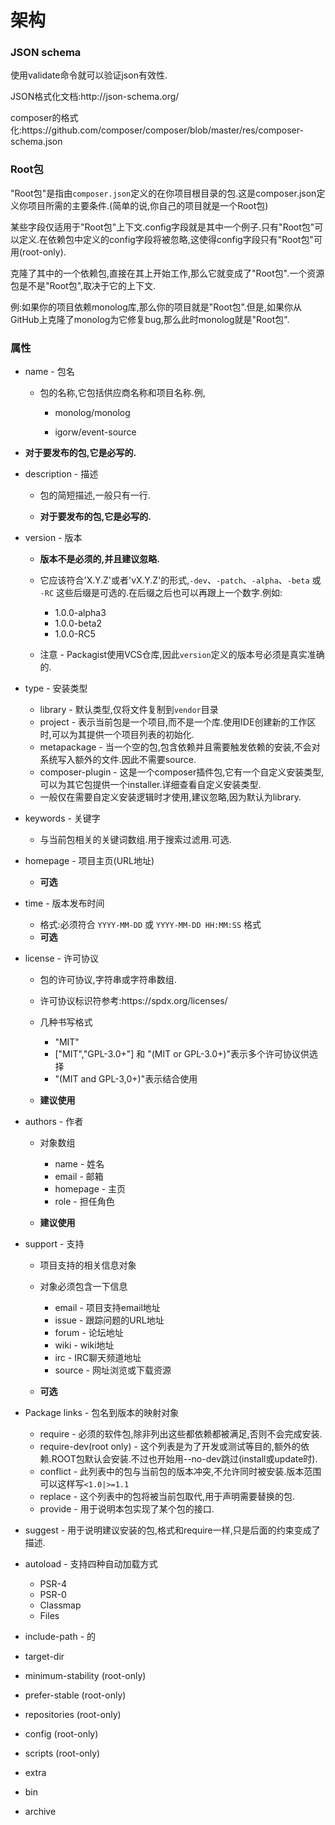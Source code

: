 # 架构

### JSON schema

使用validate命令就可以验证json有效性.

JSON格式化文档:http:\/\/json-schema.org\/

composer的格式化:https:\/\/github.com\/composer\/composer\/blob\/master\/res\/composer-schema.json

### Root包

"Root包"是指由`composer.json`定义的在你项目根目录的包.这是composer.json定义你项目所需的主要条件.\(简单的说,你自己的项目就是一个Root包\)

某些字段仅适用于"Root包"上下文.config字段就是其中一个例子.只有"Root包"可以定义.在依赖包中定义的config字段将被忽略,这使得config字段只有"Root包"可用\(root-only\).

克隆了其中的一个依赖包,直接在其上开始工作,那么它就变成了"Root包".一个资源包是不是"Root包",取决于它的上下文.

例:如果你的项目依赖monolog库,那么你的项目就是"Root包".但是,如果你从GitHub上克隆了monolog为它修复bug,那么此时monolog就是"Root包".

### 属性

* name - 包名

  * 包的名称,它包括供应商名称和项目名称.例,

    * monolog\/monolog

    * igorw\/event-source




* **对于要发布的包,它是必写的.**

* description - 描述

  * 包的简短描述,一般只有一行.

  * **对于要发布的包,它是必写的.**



* version - 版本

  * **版本不是必须的,并且建议忽略.**

  * 它应该符合'X.Y.Z'或者'vX.Y.Z'的形式,`-dev`、`-patch`、`-alpha`、`-beta` 或 `-RC` 这些后缀是可选的.在后缀之后也可以再跟上一个数字.例如:

    * 1.0.0-alpha3
    * 1.0.0-beta2
    * 1.0.0-RC5

  * 注意 - Packagist使用VCS仓库,因此`version`定义的版本号必须是真实准确的.



* type - 安装类型

  * library - 默认类型,仅将文件复制到`vendor`目录
  * project - 表示当前包是一个项目,而不是一个库.使用IDE创建新的工作区时,可以为其提供一个项目列表的初始化.
  * metapackage - 当一个空的包,包含依赖并且需要触发依赖的安装,不会对系统写入额外的文件.因此不需要source.
  * composer-plugin - 这是一个composer插件包,它有一个自定义安装类型,可以为其它包提供一个installer.详细查看自定义安装类型.
  * 一般仅在需要自定义安装逻辑时才使用,建议忽略,因为默认为library.

* keywords - 关键字

  * 与当前包相关的关键词数组.用于搜索过滤用.可选.

* homepage - 项目主页\(URL地址\)

  * **可选**

* time - 版本发布时间

  * 格式:必须符合 `YYYY-MM-DD` 或 `YYYY-MM-DD HH:MM:SS` 格式
  * **可选**

* license - 许可协议

  * 包的许可协议,字符串或字符串数组.
  * 许可协议标识符参考:https:\/\/spdx.org\/licenses\/
  * 几种书写格式

    * "MIT"
    * \["MIT","GPL-3.0+"\] 和 "\(MIT or GPL-3.0+\)"表示多个许可协议供选择
    * "\(MIT and GPL-3,0+\)"表示结合使用

  * **建议使用**



* authors - 作者

  * 对象数组

    * name - 姓名
    * email - 邮箱
    * homepage - 主页
    * role - 担任角色

  * **建议使用**



* support - 支持

  * 项目支持的相关信息对象
  * 对象必须包含一下信息

    * email - 项目支持email地址
    * issue - 跟踪问题的URL地址
    * forum - 论坛地址
    * wiki - wiki地址
    * irc - IRC聊天频道地址
    * source - 网址浏览或下载资源

  * **可选**



* Package links - 包名到版本的映射对象

  * require - 必须的软件包,除非列出这些都依赖都被满足,否则不会完成安装.
  * require-dev\(root only\) - 这个列表是为了开发或测试等目的,额外的依赖.ROOT包默认会安装.不过也开始用--no-dev跳过\(install或update时\).
  * conflict - 此列表中的包与当前包的版本冲突,不允许同时被安装.版本范围可以这样写`<1.0|>=1.1`
  * replace - 这个列表中的包将被当前包取代,用于声明需要替换的包.
  * provide - 用于说明本包实现了某个包的接口.

* suggest - 用于说明建议安装的包,格式和require一样,只是后面的约束变成了描述.

* autoload - 支持四种自动加载方式

  * PSR-4
  * PSR-0
  * Classmap
  * Files

* include-path - 的

* target-dir

* minimum-stability \(root-only\)

* prefer-stable \(root-only\)

* repositories \(root-only\)

* config \(root-only\)

* scripts \(root-only\)

* extra

* bin

* archive


